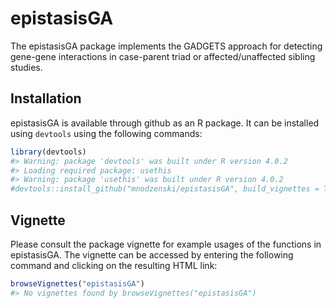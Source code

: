 
<!-- README.md is generated from README.Rmd. Please edit that file -->

# epistasisGA

<!-- badges: start -->

<!-- badges: end -->

The epistasisGA package implements the GADGETS approach for detecting
gene-gene interactions in case-parent triad or affected/unaffected
sibling studies.

## Installation

epistasisGA is available through github as an R package. It can be
installed using `devtools` using the following commands:

``` r
library(devtools)
#> Warning: package 'devtools' was built under R version 4.0.2
#> Loading required package: usethis
#> Warning: package 'usethis' was built under R version 4.0.2
#devtools::install_github("mnodzenski/epistasisGA", build_vignettes = TRUE)
```

## Vignette

Please consult the package vignette for example usages of the functions
in epistasisGA. The vignette can be accessed by entering the following
command and clicking on the resulting HTML link:

``` r
browseVignettes("epistasisGA")
#> No vignettes found by browseVignettes("epistasisGA")
```
